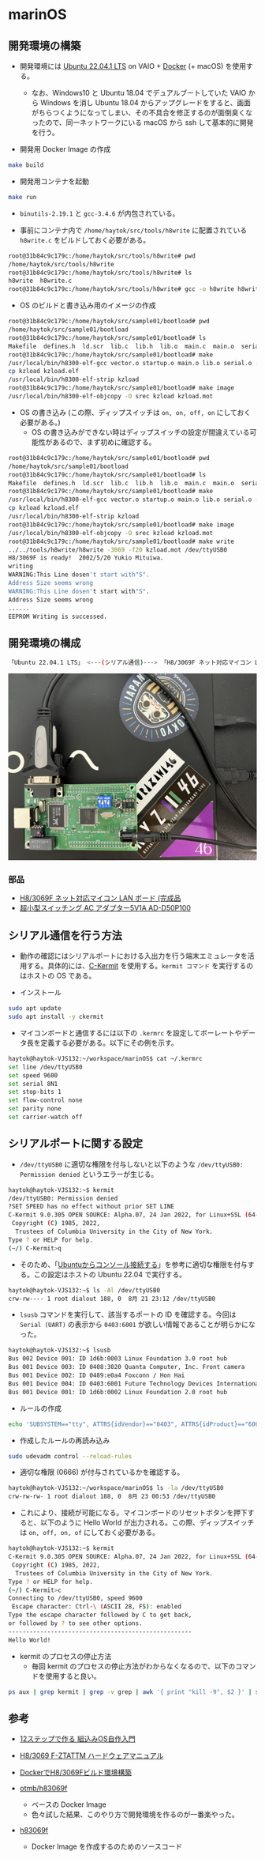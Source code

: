 # marinOS

## 開発環境の構築

- 開発環境には [Ubuntu 22.04.1 LTS](https://releases.ubuntu.com/22.04/) on VAIO + [Docker](https://www.docker.com/) (+ macOS) を使用する。
  - なお、Windows10 と Ubuntu 18.04 でデュアルブートしていた VAIO から Windows を消し Ubuntu 18.04 からアップグレードをすると、画面がちらつくようになってしまい、その不具合を修正するのが面倒臭くなったので、同一ネットワークにいる macOS から ssh して基本的に開発を行う。

- 開発用 Docker Image の作成

```bash
make build
```

- 開発用コンテナを起動

```bash
make run
```

- `binutils-2.19.1` と `gcc-3.4.6` が内包されている。

- 事前にコンテナ内で `/home/haytok/src/tools/h8write` に配置されている `h8write.c` をビルドしておく必要がある。

```bash
root@31b84c9c179c:/home/haytok/src/tools/h8write# pwd
/home/haytok/src/tools/h8write
root@31b84c9c179c:/home/haytok/src/tools/h8write# ls
h8write  h8write.c
root@31b84c9c179c:/home/haytok/src/tools/h8write# gcc -o h8write h8write.c
```

- OS のビルドと書き込み用のイメージの作成

```bash
root@31b84c9c179c:/home/haytok/src/sample01/bootload# pwd
/home/haytok/src/sample01/bootload
root@31b84c9c179c:/home/haytok/src/sample01/bootload# ls
Makefile  defines.h  ld.scr  lib.c  lib.h  lib.o  main.c  main.o  serial.c  serial.h  serial.o	startup.o  startup.s  vector.c	vector.o
root@31b84c9c179c:/home/haytok/src/sample01/bootload# make
/usr/local/bin/h8300-elf-gcc vector.o startup.o main.o lib.o serial.o -o kzload -Wall -mh -nostdinc -nostdlib -fno-builtin -static -T ld.scr -L.
cp kzload kzload.elf
/usr/local/bin/h8300-elf-strip kzload
root@31b84c9c179c:/home/haytok/src/sample01/bootload# make image
/usr/local/bin/h8300-elf-objcopy -O srec kzload kzload.mot
```

- OS の書き込み (この際、ディップスイッチは `on, on, off, on` にしておく必要がある。)
  - OS の書き込みができない時はディップスイッチの設定が間違えている可能性があるので、まず初めに確認する。

```bash
root@31b84c9c179c:/home/haytok/src/sample01/bootload# pwd
/home/haytok/src/sample01/bootload
root@31b84c9c179c:/home/haytok/src/sample01/bootload# ls
Makefile  defines.h  ld.scr  lib.c  lib.h  lib.o  main.c  main.o  serial.c  serial.h  serial.o	startup.o  startup.s  vector.c	vector.o
root@31b84c9c179c:/home/haytok/src/sample01/bootload# make
/usr/local/bin/h8300-elf-gcc vector.o startup.o main.o lib.o serial.o -o kzload -Wall -mh -nostdinc -nostdlib -fno-builtin -static -T ld.scr -L.
cp kzload kzload.elf
/usr/local/bin/h8300-elf-strip kzload
root@31b84c9c179c:/home/haytok/src/sample01/bootload# make image
/usr/local/bin/h8300-elf-objcopy -O srec kzload kzload.mot
root@31b84c9c179c:/home/haytok/src/sample01/bootload# make write
../../tools/h8write/h8write -3069 -f20 kzload.mot /dev/ttyUSB0
H8/3069F is ready!  2002/5/20 Yukio Mituiwa.
writing
WARNING:This Line dosen't start with"S".
Address Size seems wrong
WARNING:This Line dosen't start with"S".
Address Size seems wrong
......
EEPROM Writing is successed.
```

## 開発環境の構成

```bash
「Ubuntu 22.04.1 LTS」 <---(シリアル通信)---> 「H8/3069F ネット対応マイコン LAN ボード (完成品)」
```

![arch.jpeg](arch.jpeg)

### 部品

- [H8/3069F ネット対応マイコン LAN ボード (完成品](https://akizukidenshi.com/catalog/g/gK-01271/)
- [超小型スイッチング AC アダプター5V1A AD-D50P100](https://akizukidenshi.com/catalog/g/gM-06096/)

## シリアル通信を行う方法

- 動作の確認にはシリアルポートにおける入出力を行う端末エミュレータを活用する。具体的には、[C-Kermit](http://www.columbia.edu/kermit/ck90.html) を使用する。`kermit コマンド` を実行するのはホストの OS である。

- インストール

```bash
sudo apt update
sudo apt install -y ckermit 
```

- マイコンボードと通信するには以下の `.kermrc` を設定してボーレートやデータ長を定義する必要がある。以下にその例を示す。

```bash
haytok@haytok-VJS132:~/workspace/marinOS$ cat ~/.kermrc
set line /dev/ttyUSB0
set speed 9600
set serial 8N1
set stop-bits 1
set flow-control none
set parity none
set carrier-watch off
```

## シリアルポートに関する設定

- `/dev/ttyUSB0` に適切な権限を付与しないと以下のような `/dev/ttyUSB0: Permission denied` というエラーが生じる。

```bash
haytok@haytok-VJS132:~$ kermit
/dev/ttyUSB0: Permission denied
?SET SPEED has no effect without prior SET LINE
C-Kermit 9.0.305 OPEN SOURCE: Alpha.07, 24 Jan 2022, for Linux+SSL (64-bit)
 Copyright (C) 1985, 2022,
  Trustees of Columbia University in the City of New York.
Type ? or HELP for help.
(~/) C-Kermit>q
```

- そのため、「[Ubuntuからコンソール接続する](https://qiita.com/hachisukansw/items/0dcbd9dc5f54e88160c3)」を参考に適切な権限を付与する。この設定はホストの Ubuntu 22.04 で実行する。

```bash
haytok@haytok-VJS132:~$ ls -Al /dev/ttyUSB0
crw-rw---- 1 root dialout 188, 0  8月 21 23:12 /dev/ttyUSB0
```

- `lsusb` コマンドを実行して、該当するポートの ID を確認する。今回は `Serial (UART)` の表示から `0403:6001` が欲しい情報であることが明らかになった。

```bash
haytok@haytok-VJS132:~$ lsusb
Bus 002 Device 001: ID 1d6b:0003 Linux Foundation 3.0 root hub
Bus 001 Device 003: ID 0408:3020 Quanta Computer, Inc. Front camera
Bus 001 Device 002: ID 0489:e0a4 Foxconn / Hon Hai
Bus 001 Device 004: ID 0403:6001 Future Technology Devices International, Ltd FT232 Serial (UART) IC
Bus 001 Device 001: ID 1d6b:0002 Linux Foundation 2.0 root hub
```

- ルールの作成

```bash
echo 'SUBSYSTEM=="tty", ATTRS{idVendor}=="0403", ATTRS{idProduct}=="6001", MODE="0666"' | sudo tee /etc/udev/rules.d/50-usb-serial.rules
```

- 作成したルールの再読み込み

```bash
sudo udevadm control --reload-rules
```

- 適切な権限 (0666) が付与されているかを確認する。

```bash
haytok@haytok-VJS132:~/workspace/marinOS$ ls -la /dev/ttyUSB0
crw-rw-rw- 1 root dialout 188, 0  8月 23 00:53 /dev/ttyUSB0
```

- これにより、接続が可能になる。マイコンボードのリセットボタンを押下すると、以下のように Hello World が出力される。この際、ディップスイッチは `on, off, on, of` にしておく必要がある。

```bash
haytok@haytok-VJS132:~$ kermit
C-Kermit 9.0.305 OPEN SOURCE: Alpha.07, 24 Jan 2022, for Linux+SSL (64-bit)
 Copyright (C) 1985, 2022,
  Trustees of Columbia University in the City of New York.
Type ? or HELP for help.
(~/) C-Kermit>c
Connecting to /dev/ttyUSB0, speed 9600
 Escape character: Ctrl-\ (ASCII 28, FS): enabled
Type the escape character followed by C to get back,
or followed by ? to see other options.
----------------------------------------------------
Hello World!
```

- kermit のプロセスの停止方法
  - 毎回 kermit のプロセスの停止方法がわからなくなるので、以下のコマンドを使用すると良い。

```bash
ps aux | grep kermit | grep -v grep | awk '{ print "kill -9", $2 }' | sh
```

## 参考

- [12ステップで作る 組込みOS自作入門](https://kozos.jp/books/makeos)
- [H8/3069 F-ZTATTM ハードウェアマニュアル](http://www.picosystems.net/dl/ds/device/HD64F3069.pdf)

- [DockerでH8/3069Fビルド環境構築](https://qiita.com/mbotsu/items/dcba3f76551902f28bfb)
- [otmb/h83069f](https://registry.hub.docker.com/r/otmb/h83069f)
  - ベースの Docker Image
  - 色々試した結果、このやり方で開発環境を作るのが一番楽やった。
- [h83069f](https://github.com/otmb/h83069f)
  - Docker Image を作成するのためのソースコード

